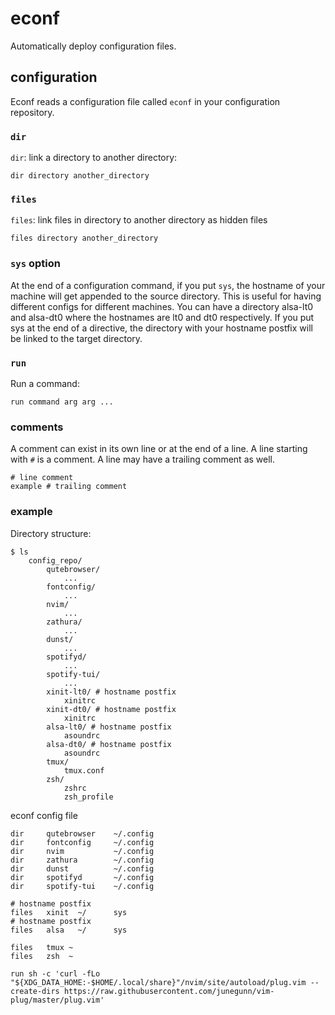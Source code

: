 # econf
Automatically deploy configuration files.

## configuration
Econf reads a configuration file called `econf` in your configuration repository.

### `dir`
`dir`: link a directory to another directory:

`dir directory another_directory`

### `files`
`files`: link files in directory to another directory as hidden files

`files directory another_directory`

### `sys` option
At the end of a configuration command, if you put `sys`, the hostname of your machine
will get appended to the source directory. This is useful for having different configs for
different machines. You can have a directory alsa-lt0 and alsa-dt0 where the hostnames are lt0
and dt0 respectively. If you put sys at the end of a directive, the directory with your hostname
postfix will be linked to the target directory.

### `run`
Run a command:

`run command arg arg ...`

### comments
A comment can exist in its own line or at the end of a line. A line starting with `#` is a comment.
A line may have a trailing comment as well.

```
# line comment
example # trailing comment
```

### example

Directory structure:
```
$ ls
    config_repo/
        qutebrowser/
            ...
        fontconfig/
            ...
        nvim/
            ...
        zathura/
            ...
        dunst/
            ...
        spotifyd/
            ...
        spotify-tui/
            ...
        xinit-lt0/ # hostname postfix
            xinitrc
        xinit-dt0/ # hostname postfix
            xinitrc
        alsa-lt0/ # hostname postfix
            asoundrc
        alsa-dt0/ # hostname postfix
            asoundrc
        tmux/
            tmux.conf
        zsh/
            zshrc
            zsh_profile
```

econf config file
```
dir     qutebrowser    ~/.config
dir     fontconfig     ~/.config
dir     nvim           ~/.config
dir     zathura        ~/.config
dir     dunst          ~/.config
dir     spotifyd       ~/.config
dir     spotify-tui    ~/.config

# hostname postfix
files   xinit  ~/      sys
# hostname postfix
files   alsa   ~/      sys

files   tmux ~
files   zsh  ~

run sh -c 'curl -fLo "${XDG_DATA_HOME:-$HOME/.local/share}"/nvim/site/autoload/plug.vim --create-dirs https://raw.githubusercontent.com/junegunn/vim-plug/master/plug.vim'
```

